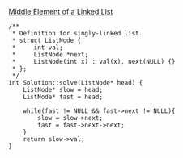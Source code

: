 [Middle Element of a Linked List](https://www.scaler.com/academy/mentee-dashboard/class/34576/assignment/problems/4370/?navref=cl_pb_nv_tb)

```
/**
 * Definition for singly-linked list.
 * struct ListNode {
 *     int val;
 *     ListNode *next;
 *     ListNode(int x) : val(x), next(NULL) {}
 * };
 */
int Solution::solve(ListNode* head) {
    ListNode* slow = head;
    ListNode* fast = head;

    while(fast != NULL && fast->next != NULL){
        slow = slow->next;
        fast = fast->next->next;
    }
    return slow->val;
}



```
